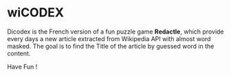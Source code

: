 # wiCODEX

Dicodex is the French version of a fun puzzle game **Redactle**, which provide every days a new article extracted from Wikipedia API with almost word masked. 
The goal is to find the Title of the article by guessed word in the content.

Have Fun !
